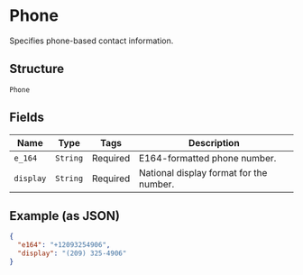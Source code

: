 
# Phone

Specifies phone-based contact information.

## Structure

`Phone`

## Fields

| Name | Type | Tags | Description |
|  --- | --- | --- | --- |
| `e_164` | `String` | Required | E164-formatted phone number. |
| `display` | `String` | Required | National display format for the number. |

## Example (as JSON)

```json
{
  "e164": "+12093254906",
  "display": "(209) 325-4906"
}
```


